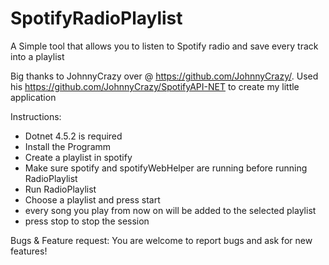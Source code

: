 # SpotifyRadioPlaylist
A Simple tool that allows you to listen to Spotify radio and save every track into a playlist

Big thanks to JohnnyCrazy over @ https://github.com/JohnnyCrazy/.
Used his https://github.com/JohnnyCrazy/SpotifyAPI-NET to create my little application

Instructions:
- Dotnet 4.5.2 is required
- Install the Programm
- Create a playlist in spotify
- Make sure spotify and spotifyWebHelper are running before running RadioPlaylist
- Run RadioPlaylist
- Choose a playlist and press start
- every song you play from now on will be added to the selected playlist
- press stop to stop the session


Bugs & Feature request:
You are welcome to report bugs and ask for new features!
